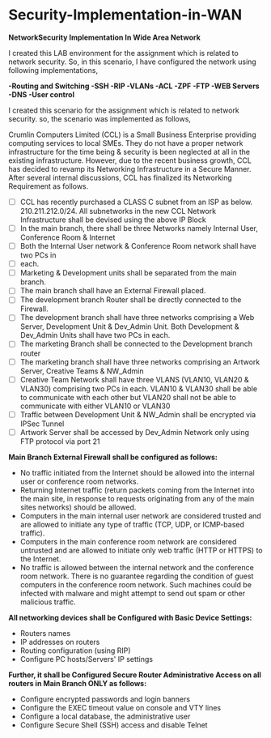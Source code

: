 # Security-Implementation-in-WAN
**NetworkSecurity Implementation In Wide Area Network**


I created this LAB environment for the assignment which is related to network security. So, in this scenario, I have configured the network using following implementations,  

**-Routing and Switching 
-SSH
-RIP 
-VLANs
-ACL 
-ZPF 
-FTP 
-WEB Servers 
-DNS 
-User control**


I created this scenario for the assignment which is related to network security. so, the scenario was implemented as follows,

Crumlin Computers Limited (CCL) is a Small Business Enterprise providing computing
services to local SMEs. They do not have a proper network infrastructure for the time
being & security is been neglected at all in the existing infrastructure. However, due to
the recent business growth, CCL has decided to revamp its Networking Infrastructure
in a Secure Manner. After several internal discussions, CCL has finalized its
Networking Requirement as follows.

- [ ] CCL has recently purchased a CLASS C subnet from an ISP as below. 210.211.212.0/24. All subnetworks in the new CCL Network Infrastructure shall be devised using the above IP Block
- [ ] In the main branch, there shall be three Networks namely Internal User, Conference Room & Internet
- [ ] Both the Internal User network & Conference Room network shall have two PCs in
- [ ] each.
- [ ] Marketing & Development units shall be separated from the main branch.
- [ ] The main branch shall have an External Firewall placed.
- [ ] The development branch Router shall be directly connected to the Firewall.
- [ ] The development branch shall have three networks comprising a Web Server, Development Unit & Dev_Admin Unit. Both Development & Dev_Admin Units shall have two PCs in each.
- [ ] The marketing Branch shall be connected to the Development branch router
- [ ] The marketing branch shall have three networks comprising an Artwork Server, Creative Teams & NW_Admin
- [ ] Creative Team Network shall have three VLANS (VLAN10, VLAN20 & VLAN30) comprising two PCs in each. VLAN10 & VLAN30 shall be able to communicate with each other but VLAN20 shall not be able to communicate with either VLAN10 or VLAN30
- [ ] Traffic between Development Unit & NW_Admin shall be encrypted via IPSec Tunnel
- [ ] Artwork Server shall be accessed by Dev_Admin Network only using FTP protocol via port 21

**Main Branch External Firewall shall be configured as follows:**

- No traffic initiated from the Internet should be allowed into the internal user or conference room networks.
- Returning Internet traffic (return packets coming from the Internet into the main site, in response to requests originating from any of the main sites networks) should be allowed.
- Computers in the main internal user network are considered trusted and are allowed to initiate any type of traffic (TCP, UDP, or ICMP-based traffic).
- Computers in the main conference room network are considered untrusted and are allowed to initiate only web traffic (HTTP or HTTPS) to the Internet.
- No traffic is allowed between the internal network and the conference room network. There is no guarantee regarding the condition of guest computers in the conference room network. Such machines could be infected with malware and might attempt to send out spam or other malicious traffic.

**All networking devices shall be Configured with Basic Device Settings:**

- Routers names
- IP addresses on routers
- Routing configuration (using RIP)
- Configure PC hosts/Servers' IP settings


**Further, it shall be Configured Secure Router Administrative Access on all routers in Main Branch ONLY as follows:**

- Configure encrypted passwords and login banners
- Configure the EXEC timeout value on console and VTY lines
- Configure a local database, the administrative user
- Configure Secure Shell (SSH) access and disable Telnet

